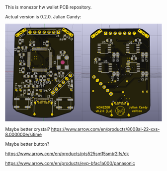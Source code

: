 This is monezor hw wallet PCB repository.

Actual version is 0.2.0. Julian Candy:

![alt picture](MONEZOR_0_2_0_Julian_Candy_Edition.png)



Maybe better crystal?
https://www.arrow.com/en/products/8008ai-22-xxs-8.000000e/sitime

Maybe better button?

https://www.arrow.com/en/products/pts525sm15smtr2lfs/ck

https://www.arrow.com/en/products/evp-bfac1a000/panasonic

